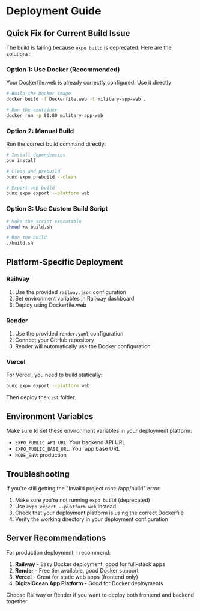 # Deployment Guide

## Quick Fix for Current Build Issue

The build is failing because `expo build` is deprecated. Here are the solutions:

### Option 1: Use Docker (Recommended)
Your Dockerfile.web is already correctly configured. Use it directly:

```bash
# Build the Docker image
docker build -f Dockerfile.web -t military-app-web .

# Run the container
docker run -p 80:80 military-app-web
```

### Option 2: Manual Build
Run the correct build command directly:

```bash
# Install dependencies
bun install

# Clean and prebuild
bunx expo prebuild --clean

# Export web build
bunx expo export --platform web
```

### Option 3: Use Custom Build Script
```bash
# Make the script executable
chmod +x build.sh

# Run the build
./build.sh
```

## Platform-Specific Deployment

### Railway
1. Use the provided `railway.json` configuration
2. Set environment variables in Railway dashboard
3. Deploy using Dockerfile.web

### Render
1. Use the provided `render.yaml` configuration
2. Connect your GitHub repository
3. Render will automatically use the Docker configuration

### Vercel
For Vercel, you need to build statically:
```bash
bunx expo export --platform web
```
Then deploy the `dist` folder.

## Environment Variables

Make sure to set these environment variables in your deployment platform:

- `EXPO_PUBLIC_API_URL`: Your backend API URL
- `EXPO_PUBLIC_BASE_URL`: Your app base URL
- `NODE_ENV`: production

## Troubleshooting

If you're still getting the "Invalid project root: /app/build" error:

1. Make sure you're not running `expo build` (deprecated)
2. Use `expo export --platform web` instead
3. Check that your deployment platform is using the correct Dockerfile
4. Verify the working directory in your deployment configuration

## Server Recommendations

For production deployment, I recommend:

1. **Railway** - Easy Docker deployment, good for full-stack apps
2. **Render** - Free tier available, good Docker support
3. **Vercel** - Great for static web apps (frontend only)
4. **DigitalOcean App Platform** - Good for Docker deployments

Choose Railway or Render if you want to deploy both frontend and backend together.